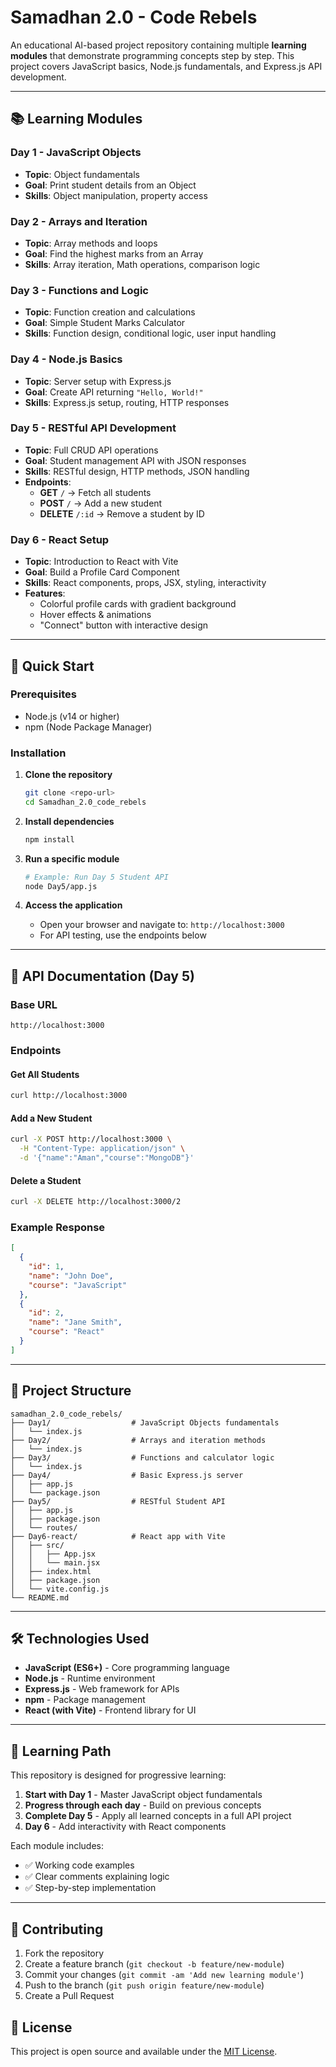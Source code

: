 # Samadhan 2.0 - Code Rebels

An educational AI-based project repository containing multiple **learning modules** that demonstrate programming concepts step by step. This project covers JavaScript basics, Node.js fundamentals, and Express.js API development.

---

## 📚 Learning Modules

### Day 1 - JavaScript Objects

- **Topic**: Object fundamentals
- **Goal**: Print student details from an Object
- **Skills**: Object manipulation, property access

### Day 2 - Arrays and Iteration

- **Topic**: Array methods and loops
- **Goal**: Find the highest marks from an Array
- **Skills**: Array iteration, Math operations, comparison logic

### Day 3 - Functions and Logic

- **Topic**: Function creation and calculations
- **Goal**: Simple Student Marks Calculator
- **Skills**: Function design, conditional logic, user input handling

### Day 4 - Node.js Basics

- **Topic**: Server setup with Express.js
- **Goal**: Create API returning `"Hello, World!"`
- **Skills**: Express.js setup, routing, HTTP responses

### Day 5 - RESTful API Development

- **Topic**: Full CRUD API operations
- **Goal**: Student management API with JSON responses
- **Skills**: RESTful design, HTTP methods, JSON handling
- **Endpoints**:
  - **GET** `/` → Fetch all students
  - **POST** `/` → Add a new student
  - **DELETE** `/:id` → Remove a student by ID

### Day 6 - React Setup

- **Topic**: Introduction to React with Vite  
- **Goal**: Build a Profile Card Component  
- **Skills**: React components, props, JSX, styling, interactivity  
- **Features**:  
  - Colorful profile cards with gradient background  
  - Hover effects & animations  
  - "Connect" button with interactive design

---

## 🚀 Quick Start

### Prerequisites

- Node.js (v14 or higher)
- npm (Node Package Manager)

### Installation

1. **Clone the repository**
   ```bash
   git clone <repo-url>
   cd Samadhan_2.0_code_rebels
   ```

2. **Install dependencies**
   ```bash
   npm install
   ```

3. **Run a specific module**
   ```bash
   # Example: Run Day 5 Student API
   node Day5/app.js
   ```

4. **Access the application**
   - Open your browser and navigate to: `http://localhost:3000`
   - For API testing, use the endpoints below

---

## 🔗 API Documentation (Day 5)

### Base URL
```
http://localhost:3000
```

### Endpoints

#### Get All Students
```bash
curl http://localhost:3000
```

#### Add a New Student
```bash
curl -X POST http://localhost:3000 \
  -H "Content-Type: application/json" \
  -d '{"name":"Aman","course":"MongoDB"}'
```

#### Delete a Student
```bash
curl -X DELETE http://localhost:3000/2
```

### Example Response
```json
[
  {
    "id": 1,
    "name": "John Doe",
    "course": "JavaScript"
  },
  {
    "id": 2,
    "name": "Jane Smith",
    "course": "React"
  }
]
```

---

## 📂 Project Structure

```
samadhan_2.0_code_rebels/
├── Day1/                  # JavaScript Objects fundamentals
│   └── index.js
├── Day2/                  # Arrays and iteration methods
│   └── index.js
├── Day3/                  # Functions and calculator logic
│   └── index.js
├── Day4/                  # Basic Express.js server
│   ├── app.js
│   └── package.json
├── Day5/                  # RESTful Student API
│   ├── app.js
│   ├── package.json
│   └── routes/
├── Day6-react/            # React app with Vite
│   ├── src/
│   │   ├── App.jsx
│   │   └── main.jsx
│   ├── index.html
│   ├── package.json
│   └── vite.config.js
└── README.md
```

---

## 🛠️ Technologies Used

- **JavaScript (ES6+)** - Core programming language
- **Node.js** - Runtime environment
- **Express.js** - Web framework for APIs
- **npm** - Package management
- **React (with Vite)** - Frontend library for UI

---

## 📖 Learning Path

This repository is designed for progressive learning:

1. **Start with Day 1** - Master JavaScript object fundamentals
2. **Progress through each day** - Build on previous concepts
3. **Complete Day 5** - Apply all learned concepts in a full API project
4. **Day 6** - Add interactivity with React components

Each module includes:

- ✅ Working code examples
- ✅ Clear comments explaining logic
- ✅ Step-by-step implementation

---

## 🤝 Contributing

1. Fork the repository
2. Create a feature branch (`git checkout -b feature/new-module`)
3. Commit your changes (`git commit -am 'Add new learning module'`)
4. Push to the branch (`git push origin feature/new-module`)
5. Create a Pull Request


## 📝 License

This project is open source and available under the [MIT License](LICENSE).
